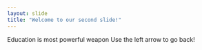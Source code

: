 ```yaml
---
layout: slide
title: "Welcome to our second slide!"
---
```

Education is most powerful weapon
Use the left arrow to go back!

